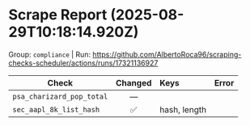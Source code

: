 # Scrape Report (2025-08-29T10:18:14.920Z)

Group: `compliance`  |  Run: https://github.com/AlbertoRoca96/scraping-checks-scheduler/actions/runs/17321136927

| Check | Changed | Keys | Error |
|---|:---:|:--|:--|
| `psa_charizard_pop_total` | — |  |  |
| `sec_aapl_8k_list_hash` | ✅ | hash, length |  |
